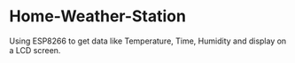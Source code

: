 # Home-Weather-Station
Using ESP8266 to get data like Temperature, Time, Humidity and display on a LCD screen.
